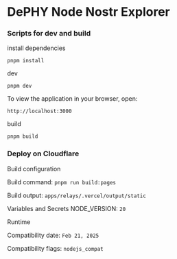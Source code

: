 # DePHY Node Nostr Explorer

### Scripts for dev and build

install dependencies

`pnpm install`

dev

`pnpm dev`

To view the application in your browser, open:

`http://localhost:3000`

build

`pnpm build`

### Deploy on Cloudflare

Build configuration

Build command: `pnpm run build:pages`

Build output: `apps/relays/.vercel/output/static`

Variables and Secrets
NODE_VERSION: `20`

Runtime

Compatibility date: `Feb 21, 2025`

Compatibility flags: `nodejs_compat`